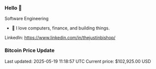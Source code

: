 ### Hello 🤙  

Software Engineering

- 🔭 I love computers, finance, and building things.
  
LinkedIn: https://www.linkedin.com/in/thejustinbishop/  




























































































































































































































































































### Bitcoin Price Update
Last updated: 2025-05-19 11:18:57 UTC
Current price: $102,925.00 USD
